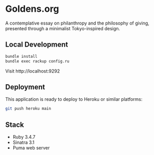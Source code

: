 # Goldens.org

A contemplative essay on philanthropy and the philosophy of giving, presented through a minimalist Tokyo-inspired design.

## Local Development

```bash
bundle install
bundle exec rackup config.ru
```

Visit http://localhost:9292

## Deployment

This application is ready to deploy to Heroku or similar platforms:

```bash
git push heroku main
```

## Stack

- Ruby 3.4.7
- Sinatra 3.1
- Puma web server
